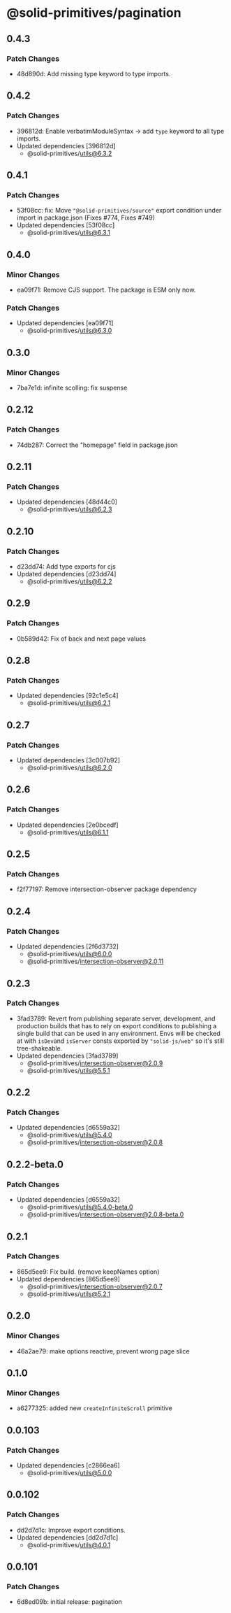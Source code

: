# @solid-primitives/pagination

## 0.4.3

### Patch Changes

- 48d890d: Add missing type keyword to type imports.

## 0.4.2

### Patch Changes

- 396812d: Enable verbatimModuleSyntax -> add `type` keyword to all type imports.
- Updated dependencies [396812d]
  - @solid-primitives/utils@6.3.2

## 0.4.1

### Patch Changes

- 53f08cc: fix: Move `"@solid-primitives/source"` export condition under import in package.json
  (Fixes #774, Fixes #749)
- Updated dependencies [53f08cc]
  - @solid-primitives/utils@6.3.1

## 0.4.0

### Minor Changes

- ea09f71: Remove CJS support. The package is ESM only now.

### Patch Changes

- Updated dependencies [ea09f71]
  - @solid-primitives/utils@6.3.0

## 0.3.0

### Minor Changes

- 7ba7e1d: infinite scolling: fix suspense

## 0.2.12

### Patch Changes

- 74db287: Correct the "homepage" field in package.json

## 0.2.11

### Patch Changes

- Updated dependencies [48d44c0]
  - @solid-primitives/utils@6.2.3

## 0.2.10

### Patch Changes

- d23dd74: Add type exports for cjs
- Updated dependencies [d23dd74]
  - @solid-primitives/utils@6.2.2

## 0.2.9

### Patch Changes

- 0b589d42: Fix of back and next page values

## 0.2.8

### Patch Changes

- Updated dependencies [92c1e5c4]
  - @solid-primitives/utils@6.2.1

## 0.2.7

### Patch Changes

- Updated dependencies [3c007b92]
  - @solid-primitives/utils@6.2.0

## 0.2.6

### Patch Changes

- Updated dependencies [2e0bcedf]
  - @solid-primitives/utils@6.1.1

## 0.2.5

### Patch Changes

- f2f77197: Remove intersection-observer package dependency

## 0.2.4

### Patch Changes

- Updated dependencies [2f6d3732]
  - @solid-primitives/utils@6.0.0
  - @solid-primitives/intersection-observer@2.0.11

## 0.2.3

### Patch Changes

- 3fad3789: Revert from publishing separate server, development, and production builds that has to rely on export conditions
  to publishing a single build that can be used in any environment.
  Envs will be checked at with `isDev`and `isServer` consts exported by `"solid-js/web"` so it's still tree-shakeable.
- Updated dependencies [3fad3789]
  - @solid-primitives/intersection-observer@2.0.9
  - @solid-primitives/utils@5.5.1

## 0.2.2

### Patch Changes

- Updated dependencies [d6559a32]
  - @solid-primitives/utils@5.4.0
  - @solid-primitives/intersection-observer@2.0.8

## 0.2.2-beta.0

### Patch Changes

- Updated dependencies [d6559a32]
  - @solid-primitives/utils@5.4.0-beta.0
  - @solid-primitives/intersection-observer@2.0.8-beta.0

## 0.2.1

### Patch Changes

- 865d5ee9: Fix build. (remove keepNames option)
- Updated dependencies [865d5ee9]
  - @solid-primitives/intersection-observer@2.0.7
  - @solid-primitives/utils@5.2.1

## 0.2.0

### Minor Changes

- 46a2ae79: make options reactive, prevent wrong page slice

## 0.1.0

### Minor Changes

- a6277325: added new `createInfiniteScroll` primitive

## 0.0.103

### Patch Changes

- Updated dependencies [c2866ea6]
  - @solid-primitives/utils@5.0.0

## 0.0.102

### Patch Changes

- dd2d7d1c: Improve export conditions.
- Updated dependencies [dd2d7d1c]
  - @solid-primitives/utils@4.0.1

## 0.0.101

### Patch Changes

- 6d8ed09b: initial release: pagination
